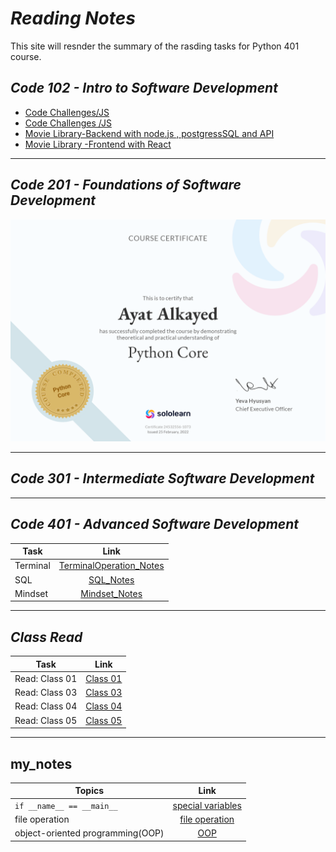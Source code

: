 # ***Reading Notes***
This site will resnder the summary of the rasding tasks for Python 401 course.
## *Code 102 - Intro to Software Development*
- [Code Challenges/JS](https://github.com/ayat93a/solving-problem)
- [Code Challenges /JS](https://github.com/ayat93a/Prep-Challenges)
- [Movie Library-Backend with node.js , postgressSQL and API](https://github.com/ayat93a/Movies-Library)
- [Movie Library -Frontend with React](https://github.com/ayat93a/Netflix-Clone)
___
## *Code 201 - Foundations of Software Development*
![](cert-24532556-1073.png)
___
## *Code 301 - Intermediate Software Development*
___
## *Code 401 - Advanced Software Development*
| Task  | Link |
|----------|:-------------:|
| Terminal  |[TerminalOperation_Notes](./Terminal_operation.md)|
| SQL      | [SQL_Notes](./SQL.md)|
| Mindset     | [Mindset_Notes](./Mindset.md)|



___
## *Class Read*
| Task  | Link |
|----------|:-------------:|
|Read: Class 01|[Class 01](./Read:Class01.md)|
|Read: Class 03|[Class 03](./ReadClass03.md)|
|Read: Class 04|[Class 04](./Read%3AClass04.md)|
|Read: Class 05|[Class 05](./Linked_list_big_O.md)
___
## my_notes
| Topics  | Link |
|----------|:-------------:|
|`if __name__ == __main__` | [special variables](./special%20_variables.md)|
|file operation|[file operation](./file_oprtation.md)|
|object-oriented programming(OOP)|[OOP](./OOP)|